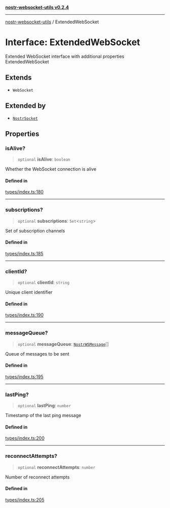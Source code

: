 [**nostr-websocket-utils v0.2.4**](../README.md)

***

[nostr-websocket-utils](../globals.md) / ExtendedWebSocket

# Interface: ExtendedWebSocket

Extended WebSocket interface with additional properties
 ExtendedWebSocket

## Extends

- `WebSocket`

## Extended by

- [`NostrSocket`](NostrSocket.md)

## Properties

### isAlive?

> `optional` **isAlive**: `boolean`

Whether the WebSocket connection is alive

#### Defined in

[types/index.ts:180](https://github.com/HumanjavaEnterprises/nostr-websocket-utils/blob/main/src/types/index.ts#L180)

***

### subscriptions?

> `optional` **subscriptions**: `Set`\<`string`\>

Set of subscription channels

#### Defined in

[types/index.ts:185](https://github.com/HumanjavaEnterprises/nostr-websocket-utils/blob/main/src/types/index.ts#L185)

***

### clientId?

> `optional` **clientId**: `string`

Unique client identifier

#### Defined in

[types/index.ts:190](https://github.com/HumanjavaEnterprises/nostr-websocket-utils/blob/main/src/types/index.ts#L190)

***

### messageQueue?

> `optional` **messageQueue**: [`NostrWSMessage`](NostrWSMessage.md)[]

Queue of messages to be sent

#### Defined in

[types/index.ts:195](https://github.com/HumanjavaEnterprises/nostr-websocket-utils/blob/main/src/types/index.ts#L195)

***

### lastPing?

> `optional` **lastPing**: `number`

Timestamp of the last ping message

#### Defined in

[types/index.ts:200](https://github.com/HumanjavaEnterprises/nostr-websocket-utils/blob/main/src/types/index.ts#L200)

***

### reconnectAttempts?

> `optional` **reconnectAttempts**: `number`

Number of reconnect attempts

#### Defined in

[types/index.ts:205](https://github.com/HumanjavaEnterprises/nostr-websocket-utils/blob/main/src/types/index.ts#L205)

